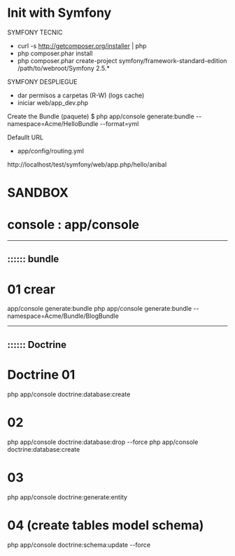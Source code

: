 Init with Symfony
========================

SYMFONY TECNIC
- curl -s http://getcomposer.org/installer | php
- php composer.phar install
- php composer.phar create-project symfony/framework-standard-edition /path/to/webroot/Symfony 2.5.*


SYMFONY DESPLIEGUE
- dar permisos a carpetas (R-W) (logs  cache)
- iniciar web/app_dev.php

Create the Bundle (paquete)
$ php app/console generate:bundle --namespace=Acme/HelloBundle --format=yml

Defaullt URL
- app/config/routing.yml

http://localhost/test/symfony/web/app.php/hello/anibal

SANDBOX
============================

# console : app/console
-----------------------------------
:::::: bundle
-----------------------------------
# 01 crear
app/console generate:bundle
php app/console generate:bundle --namespace=Acme/Bundle/BlogBundle

-----------------------------------
:::::: Doctrine
-----------------------------------
# Doctrine 01
php app/console doctrine:database:create

# 02
php app/console doctrine:database:drop --force
php app/console doctrine:database:create

# 03
php app/console doctrine:generate:entity

# 04 (create tables model schema)
php app/console doctrine:schema:update --force
